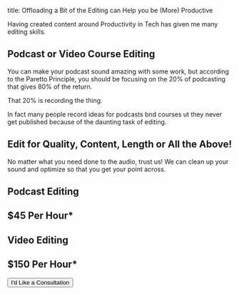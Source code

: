 title: Offloading a Bit of the Editing can Help you be (More) Productive

Having created content around Productivity in Tech has given me many editing
skills.

## Podcast or Video Course Editing
You can make your podcast sound amazing with some work, but according to the
Paretto Principle, you should be focusing on the 20% of podcasting that gives
80% of the return. 

That 20% is recording the thing. 

In fact many people record ideas for podcasts bnd courses ut they never get published
because of the daunting task of editing. 


## Edit for Quality, Content, Length or All the Above!
No matter what you need done to the audio, trust us! We can clean up your sound
and optimize so that you get your point across. 

<div class="row justify-content-around">
<div class="card border-0">
<h2 class="card-title border-bottom">Podcast Editing</h2>
<div class="card-body">
<i class="fas fa-microphone-alt fa-9x"></i>
<h2 class="display-1">$45 Per Hour*</hr>
</div>

<div class="card border-0">
<h2 class="card-title border-bottom">Video Editing</h2>
<i class="fas fa-microphone-alt fa-9x"></i>
<h2 class="display-1">$150 Per Hour*</hr>
</div>
</div>

<button class="btn btn-primary mt-3">I'd Like a Consultation</button> 
